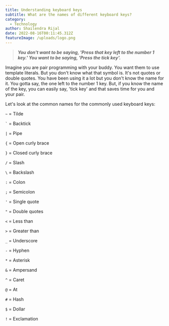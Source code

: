 ```yaml
---
title: Understanding keyboard keys
subtitle: What are the names of different keyboard keys?
category:
  - Technology
author: Shailendra Rijal
date: 2022-08-16T00:11:45.312Z
featureImage: /uploads/logo.png
---
```

> ***You don't want to be saying, 'Press that key left to the number 1 key.' You want to be saying, 'Press the tick key'.***

Imagine you are pair programming with your buddy. You want them to use template literals. But you don't know what that symbol is. It's not quotes or double quotes. You have been using it a lot but you don't know the name for it. You gotta say, the one left to the number 1 key. But, if you know the name of the key, you can easily say, 'tick key' and that saves time for you and your pair.

Let's look at the common names for the commonly used keyboard keys:

`~` = Tilde

`` ` `` = Backtick

`|` = Pipe

`{` = Open curly brace

`}` = Closed curly brace

`/` = Slash

`\` = Backslash

`:` = Colon

`;` = Semicolon

`'` = Single quote

`"` = Double quotes

`<` = Less than

`>` = Greater than

`_` = Underscore

`-` = Hyphen

`*` = Asterisk

`&` = Ampersand

`^` = Caret

`@` = At

`#` = Hash

`$` = Dollar

`!` = Exclamation